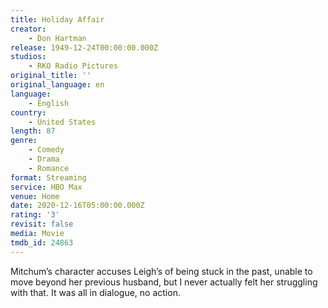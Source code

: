 ```yaml
---
title: Holiday Affair
creator:
    - Don Hartman
release: 1949-12-24T00:00:00.000Z
studios:
    - RKO Radio Pictures
original_title: ''
original_language: en
language:
    - English
country:
    - United States
length: 87
genre:
    - Comedy
    - Drama
    - Romance
format: Streaming
service: HBO Max
venue: Home
date: 2020-12-16T05:00:00.000Z
rating: '3'
revisit: false
media: Movie
tmdb_id: 24863
---
```


Mitchum’s character accuses Leigh’s of being stuck in the past, unable to move beyond her previous husband, but I never actually felt her struggling with that. It was all in dialogue, no action.
